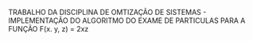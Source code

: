 TRABALHO DA DISCIPLINA DE OMTIZAÇÃO DE SISTEMAS - IMPLEMENTAÇÃO DO ALGORITMO DO EXAME DE PARTICULAS PARA A FUNÇÃO F(x. y, z) = 2xz
